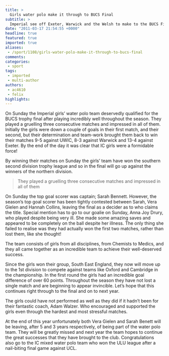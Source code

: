```yaml
---
title: >
  Girls water polo make it through to BUCS Final
subtitle: >
  Imperial see off Exeter, Warwick and the Welsh to make to the BUCS Final
date: "2011-03-17 21:54:55 +0000"
headline: true
featured: true
imported: true
aliases:
 - /sport/1108/girls-water-polo-make-it-through-to-bucs-final
comments:
categories:
 - sport
tags:
 - imported
 - multi-author
authors:
 - ac4610
 - felix
highlights:
---
```


On Sunday the Imperial girls’ water polo team deservedly qualified for the BUCS trophy final after playing incredibly well throughout the season. They played a gruelling three consecutive matches and impressed in all of them. Initially the girls were down a couple of goals in their first match, and their second, but their determination and team-work brought them back to win their matches 9-5 against UWIC, 8-3 against Warwick and 13-4 against Exeter. By the end of the day it was clear that IC girls were a formidable force!

By winning their matches on Sunday the girls’ team have won the southern second division trophy league and so in the final will go up against the winners of the northern division.

> They played a gruelling three consecutive matches and impressed in all of them

On Sunday the top goal scorer was captain; Sarah Bennett. However, the season’s top goal scorer has been tightly contested between Sarah, Vera Gielen and Hannah Collins, leaving the final as a decider as to who claims the title. Special mention has to go to our goalie on Sunday, Anna Joy Drury, who played despite being very ill. She made some amazing saves and appeared to be completely on the ball despite her illness. The only thing she failed to realise was they had actually won the first two matches, rather than lost them, like she thought!

The team consists of girls from all disciplines, from Chemists to Medics, and they all came together as an incredible team to achieve their well-deserved success.

Since the girls won their group, South East England, they now will move up to the 1st division to compete against teams like Oxford and Cambridge in the championship. In the first round the girls had an incredible goal difference of over 60 points. Throughout the season they have not lost a single match and are beginning to appear invincible. Let’s hope that this continues right through to the final and on to next year.

The girls could have not performed as well as they did if it hadn’t been for their fantastic coach, Adam Walzer. Who encouraged and supported the girls even through the hardest and most stressful matches.

At the end of this year unfortunately both Vera Gielen and Sarah Benett will be leaving, after 5 and 3 years respectively, of being part of the water polo team. They will be greatly missed and next year the team hopes to continue the great successes that they have brought to the club. Congratulations also go to the IC mixed water polo team who won the ULU league after a nail-biting final game against UCL.
